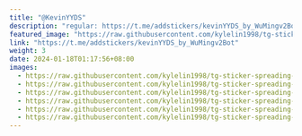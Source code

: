 ```yaml
---
title: "@KevinYYDS"
description: "regular: https://t.me/addstickers/kevinYYDS_by_WuMingv2Bot"
featured_image: "https://raw.githubusercontent.com/kylelin1998/tg-sticker-spreading-worldwide-images/main/img/47a4085a-730b-4e8a-8651-2494ea7cf1e7.jpg"
link: "https://t.me/addstickers/kevinYYDS_by_WuMingv2Bot"
weight: 3
date: 2024-01-18T01:17:56+08:00
images:
  - https://raw.githubusercontent.com/kylelin1998/tg-sticker-spreading-worldwide-images/main/img/47a4085a-730b-4e8a-8651-2494ea7cf1e7.jpg
  - https://raw.githubusercontent.com/kylelin1998/tg-sticker-spreading-worldwide-images/main/img/398289ac-280d-419f-9994-f22904bf809d.jpg
  - https://raw.githubusercontent.com/kylelin1998/tg-sticker-spreading-worldwide-images/main/img/a1e64d5e-69be-471b-930b-1c88b77ebb2d.jpg
  - https://raw.githubusercontent.com/kylelin1998/tg-sticker-spreading-worldwide-images/main/img/0c59e023-6664-4ceb-9a3d-6542e34bce36.jpg
  - https://raw.githubusercontent.com/kylelin1998/tg-sticker-spreading-worldwide-images/main/img/d9110157-983a-49d1-b85b-62f0694ff139.jpg
  - https://raw.githubusercontent.com/kylelin1998/tg-sticker-spreading-worldwide-images/main/img/a44cbe66-afdc-4472-a3c5-b481e5bd2b66.jpg
---
```

